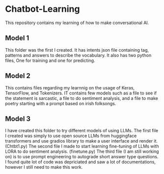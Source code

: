 # Chatbot-Learning

This repository contains my learning of how to make conversational AI.

## Model 1
This folder was the first I created. It has intents json file containing tag, patterns and answers to describe the vocabulary.
It also has two python files, One for training and one for predicting.

## Model 2
This contains files regarding my learnnig on the usage of Keras, TensorFlow, and Tokenizers. IT contains few models such as a file  to see if the statement is sarcastic, a file to do sentiment analysis, and a file to make poetry starting with a prompt based on irish folksongs.

## Model 3
I have created this folder to try different models of using LLMs. The first file I created was simply to use open source LLMs from huggingface transformers and use gradios library to make a user interface and render it. (Chtbt1.py)
The second file I made to start learning fine-tuning of LLMs with LORA to do sentiment analysis. (finetune.py)
The third file (I am still working on) is to use prompt engineering to autograde short answer type questions. I found quite lot of code was depriciated and saw a lot of documentations, however I still need to make this work.
